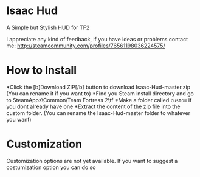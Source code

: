 # Isaac Hud

A Simple but Stylish HUD for TF2

I appreciate any kind of feedback, if you have ideas or problems contact me: http://steamcommunity.com/profiles/76561198036224575/

# How to Install

*Click the [b]Download ZIP[/b] button to download Isaac-Hud-master.zip (You can rename it if you want to)
*Find you Steam install directory and go to SteamApps\Common\Team Fortress 2\tf
*Make a folder called `custom` if you dont already have one
*Extract the content of the zip file into the custom folder. (You can rename the Isaac-Hud-master folder to whatever you want)

# Customization

Customization options are not yet available. If you want to suggest a costumization option you can do so
